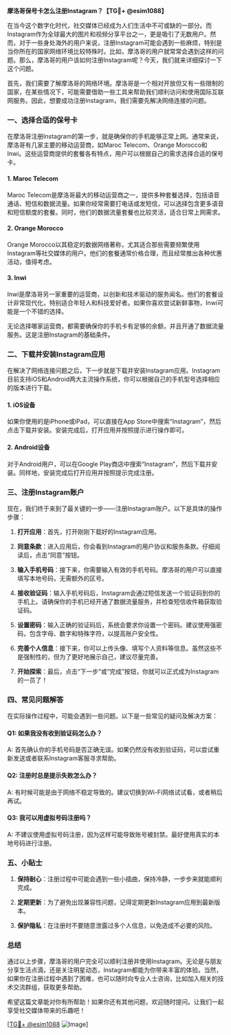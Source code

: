 **摩洛哥保号卡怎么注册Instagram？【TG💪+ @esim1088】**

在当今这个数字化时代，社交媒体已经成为人们生活中不可或缺的一部分。而Instagram作为全球最大的图片和视频分享平台之一，更是吸引了无数用户。然而，对于一些身处海外的用户来说，注册Instagram可能会遇到一些麻烦，特别是当你所在的国家网络环境比较特殊时。比如，摩洛哥的用户就常常会遇到这样的问题。那么，摩洛哥的用户该如何注册Instagram呢？今天，我们就来详细探讨一下这个问题。

首先，我们需要了解摩洛哥的网络环境。摩洛哥是一个相对开放但又有一些限制的国家，在某些情况下，可能需要借助一些工具来帮助我们顺利访问和使用国际互联网服务。因此，想要成功注册Instagram，我们需要先解决网络连接的问题。

### 一、选择合适的保号卡

在摩洛哥注册Instagram的第一步，就是确保你的手机能够正常上网。通常来说，摩洛哥有几家主要的移动运营商，如Maroc Telecom、Orange Morocco和Inwi。这些运营商提供的套餐各有特点，用户可以根据自己的需求选择合适的保号卡。

#### 1. Maroc Telecom
Maroc Telecom是摩洛哥最大的移动运营商之一，提供多种套餐选择，包括语音通话、短信和数据流量。如果你经常需要打电话或发短信，可以选择包含更多语音和短信额度的套餐。同时，他们的数据流量套餐也比较灵活，适合日常上网需求。

#### 2. Orange Morocco
Orange Morocco以其稳定的数据网络著称，尤其适合那些需要频繁使用Instagram等社交媒体的用户。他们的套餐通常价格合理，而且经常推出各种优惠活动，值得考虑。

#### 3. Inwi
Inwi是摩洛哥另一家重要的运营商，以创新和技术驱动的服务闻名。他们的套餐设计非常现代化，特别适合年轻人和科技爱好者。如果你喜欢尝试新鲜事物，Inwi可能是一个不错的选择。

无论选择哪家运营商，都需要确保你的手机卡有足够的余额，并且开通了数据流量服务。这是注册Instagram的基础条件。

### 二、下载并安装Instagram应用

在解决了网络连接问题之后，下一步就是下载并安装Instagram应用。Instagram目前支持iOS和Android两大主流操作系统，你可以根据自己的手机型号选择相应的版本进行下载。

#### 1. iOS设备
如果你使用的是iPhone或iPad，可以直接在App Store中搜索“Instagram”，然后点击下载并安装。安装完成后，打开应用并按照提示进行操作即可。

#### 2. Android设备
对于Android用户，可以在Google Play商店中搜索“Instagram”，然后下载并安装。同样地，安装完成后打开应用并按照提示完成注册。

### 三、注册Instagram账户

现在，我们终于来到了最关键的一步——注册Instagram账户。以下是具体的操作步骤：

1. **打开应用**：首先，打开刚刚下载好的Instagram应用。
   
2. **同意条款**：进入应用后，你会看到Instagram的用户协议和服务条款。仔细阅读后，点击“同意”按钮。

3. **输入手机号码**：接下来，你需要输入有效的手机号码。摩洛哥的用户可以直接填写本地号码，无需额外的区号。

4. **接收验证码**：输入手机号码后，Instagram会通过短信发送一个验证码到你的手机上。请确保你的手机已经开通了数据流量服务，并检查短信收件箱获取验证码。

5. **设置密码**：输入正确的验证码后，系统会要求你设置一个密码。建议使用强密码，包含字母、数字和特殊字符，以提高账户安全性。

6. **完善个人信息**：接下来，你可以上传头像、填写个人资料等信息。虽然这些不是强制性的，但为了更好地展示自己，建议尽量完善。

7. **开始探索**：最后，点击“下一步”或“完成”按钮，你就可以正式成为Instagram的一员了！

### 四、常见问题解答

在实际操作过程中，可能会遇到一些问题。以下是一些常见的疑问及解决方案：

#### Q1: 如果我没有收到验证码怎么办？
A: 首先确认你的手机号码是否正确无误。如果仍然没有收到验证码，可以尝试重新发送或者联系Instagram客服寻求帮助。

#### Q2: 注册时总是提示失败怎么办？
A: 有时候可能是由于网络不稳定导致的。建议切换到Wi-Fi网络试试看，或者稍后再试。

#### Q3: 我可以用虚拟号码注册吗？
A: 不建议使用虚拟号码注册，因为这样可能导致账号被封禁。最好使用真实的本地号码进行注册。

### 五、小贴士

1. **保持耐心**：注册过程中可能会遇到一些小插曲，保持冷静，一步步来就能顺利完成。
   
2. **定期更新**：为了避免出现兼容性问题，记得定期更新Instagram应用到最新版本。

3. **保护隐私**：在注册时不要随意泄露过多个人信息，以免造成不必要的风险。

### 总结

通过以上步骤，摩洛哥的用户完全可以顺利注册并使用Instagram。无论是与朋友分享生活点滴，还是关注明星动态，Instagram都能为你带来丰富的体验。当然，如果你在注册过程中遇到了困难，也可以随时向专业人士咨询，比如加入相关的技术交流群组，获取更多帮助。

希望这篇文章能对你有所帮助！如果你还有其他问题，欢迎随时提问。让我们一起享受社交媒体带来的乐趣吧！

[[TG💪+ @esim1088](https://t.me/s/esim1088) ![Image](https://i.postimg.cc/4NQfJmqS/Snipaste-2025-05-13-00-14-12.png)]